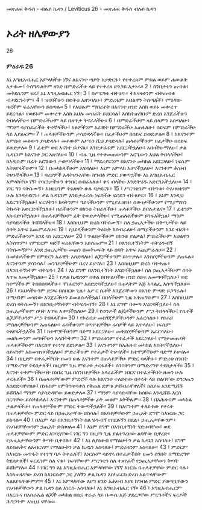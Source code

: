 ﻿
መጽሐፍ ቅዱስ - ብሉይ ኪዳን / Leviticus 26 - መጽሐፍ ቅዱስ ብሉይ ኪዳን
# ኦሪት ዘሌዋውያን
26
### ምዕራፍ 26
እኔ እግዚአብሔር አምላካችሁ ነኝና ለእናንተ ጣዖት አታድርጉ፥ የተቀረጸም ምስል ወይም ሐውልት አታቁሙ፤ ትሰግዱለትም ዘንድ በምድራችሁ ላይ የተቀረጸ ድንጋይ አታኑሩ።
2 ፤ ሰንበታቴን ጠብቁ፥ መቅደሴንም ፍሩ፤ እኔ እግዚአብሔር ነኝ።
3 ፤ በሥርዓቴ ብትሄዱ፥ ትእዛዛቴንም ብትጠብቁ ብታደርጉትም፥
4 ፤ ዝናባችሁን በወቅቱ አዘንባለሁ፥ ምድሪቱም እህልዋን ትሰጣለች፥ የሜዳው ዛፎችም ፍሬአቸውን ይሰጣሉ።
5 ፤ የእህሉም ማበራየት በእናንተ ዘንድ እስከ ወይኑ መቍረጥ ይደርሳል፥ የወይኑም መቍረጥ እስከ እህሉ መዝራት ይደርሳል፤ እስክትጠግቡም ድረስ እንጀራችሁን ትበላላችሁ፥ በምድራችሁም ላይ በጸጥታ ትኖራላችሁ።
6 ፤ በምድራችሁም ላይ ሰላምን እሰጣለሁ፥ ማንም ሳያስፈራችሁ ትተኛላችሁ፤ ክፉዎችንም አራዊት ከምድራችሁ አጠፋለሁ፥ ሰይፍም በምድራችሁ ላይ አያልፍም።
7 ፤ ጠላቶቻችሁንም ታሳድዳላችሁ፥ በፊታችሁም በሰይፍ ይወድቃሉ።
8 ፤ ከእናንተም አምስቱ መቶውን ያሳድዳሉ፥ መቶውም አሥሩን ሺህ ያሳድዳሉ፤ ጠላቶቻችሁም በፊታችሁ በሰይፍ ይወድቃሉ።
9 ፤ ፊቴም ወደ እናንተ ይሆናል፥ እንድታፈሩም አደርጋችኋለሁ፥ አበዛችሁማለሁ፤ ቃል ኪዳኔንም ከእናንተ ጋር አጸናለሁ።
10 ፤ ብዙ ጊዜ የተቀመጠውንም አሮጌውን እህል ትበላላችሁ፤ ከአዲሱም በፊት አሮጌውን ታወጣላችሁ።
11 ፤ ማደሪያዬንም በእናንተ መካከል አደርጋለሁ፤ ነፍሴም አትጸየፋችሁም።
12 ፤ በመካከላችሁም እሄዳለሁ፥ እኔም አምላክ እሆናችኋለሁ፥ እናንተም ሕዝብ ትሆኑኛላችሁ።
13 ፤ ባሪያዎች እዳትሆኑአቸው ከግብፅ ምድር ያወጣኋችሁ እኔ እግዚአብሔር አምላካችሁ ነኝ፤ የባርነታችሁን ቀንበር ሰብሬአለሁ፤ ቀና ብላችሁ እንድትሄዱ አድርጌአችኋለሁ።
14 ፤ ነገር ግን ባትሰሙኝ፥ እነዚህንም ትእዛዛት ሁሉ ባታደርጉ፥
15 ፤ ሥርዓቴንም ብትንቁ፥ ትእዛዛቴንም ሁሉ እንዳታደርጉ፥ ቃል ኪዳኔንም እንድታፈርሱ ነፍሳችሁ ፍርዴን ብትጸየፍ፥
16 ፤ እኔም እንዲህ አደርግባችኋለሁ፤ ፍርሃትን፥ ክሳትንም፥ ዓይናችሁንም የሚያፈዝዝ፥ ሰውነታችሁንም የሚያማስን ትኩሳት አወርድባችኋለሁ፤ ዘራችሁንም በከንቱ ትዘራላችሁ፥ ጠላቶቻችሁ ይበሉታልና።
17 ፤ ፊቴንም አከብድባችኋለሁ፥ በጠላቶቻችሁም ፊት ትወድቃላችሁ፤ የሚጠሉአችሁም ይገዙአችኋል፤ ማንም ሳያሳድዳችሁ ትሸሻላችሁ።
18 ፤ እስከዚህም ድረስ ባትሰሙኝ፥ ስለ ኃጢአታችሁ በቅጣታችሁ ላይ ሰባት እጥፍ እጨምራለሁ።
19 ፤ የኃይላችሁንም ትዕቢት እሰብራለሁ፤ ሰማያችሁንም እንደ ብረት፥ ምድራችሁንም እንደ ናስ አደርጋለሁ።
20 ፤ ጕልበታችሁም በከንቱ ያልቃል፤ ምድራችሁም እህልዋን አትሰጥም፥ የምድርም ዛፎች ፍሬአቸውን አይሰጡም።
21 ፤ በእንቢተኝነትም ብትሄዱብኝ ባትሰሙኝም፥ እንደ ኃጢአታችሁ መጠን በመቅሠፍት ላይ ሰባት እጥፍ እጨምራለሁ።
22 ፤ በመካከላችሁም የምድርን አራዊት እሰድዳለሁ፤ ልጆቻችሁንም ይነጥቃሉ፥ እንስሶቻችሁንም ያጠፋሉ፥ እናንተንም ያሳንሳሉ፤ መንገዶቻችሁም በረሃ ይሆናሉ።
23 ፤ እስከዚህም ድረስ ባትቀጡ፥ በእንቢተኝነትም ብትሄዱ፥
24 ፤ እኔ ደግሞ በእንቢተኝነት እሄድባችኋለሁ፤ ስለ ኃጢአታችሁም ሰባት እጥፍ እመታችኋለሁ።
25 ፤ የቃል ኪዳኔንም በቀል ይበቀልባችሁ ዘንድ ሰይፍ አመጣባችኋለሁ፤ ወደ ከተማችሁም ትሰበሰባላችሁ፥ ቸነፈርንም እሰድድባችኋለሁ፤ በጠላትም እጅ አሳልፌ እሰጣችኋለሁ።
26 ፤ የእህላችሁንም ድጋፍ በሰበርሁ ጊዜ፥ አሥር ሴቶች እንጀራቸውን በአንድ ምጣድ ይጋግራሉ፥ በሚዛንም መዝነው እንጀራችሁን ይመልሱላችኋል፤ በበላችሁም ጊዜ አትጠግቡም።
27 ፤ እስከዚህም ድረስ ባትሰሙኝ፥ በእንቢተኝነትም ብትሄዱብኝ፥
28 ፤ እኔ ደግሞ በቍጣ እሄድባችኋለሁ፤ ስለ ኃጢአታችሁም ሰባት እጥፍ እቀጣችኋለሁ።
29 ፤ የወንዶች ልጆቻችሁንም ሥጋ ትበላላችሁ፤ የሴቶች ልጆቻችሁንም ሥጋ ትበላላችሁ።
30 ፤ የኮረብታ መስገጃዎቻችሁንም አፈርሳለሁ፥ የፀሐይ ምስሎቻችሁንም አጠፋለሁ፥ ሬሳችሁንም በጣዖቶቻችሁ ሬሳዎች ላይ እጥላለሁ፤ ነፍሴም ትጸየፋችኋለች።
31 ፤ ከተሞቻችሁንም ባድማ አደርጋለሁ፥ መቅደሶቻችሁንም አፈርሳለሁ፥ መልካሙንም መዓዛችሁን አላሸትትም።
32 ፤ ምድሪቱንም የተፈታች አደርጋለሁ፤ የሚቀመጡባት ጠላቶቻችሁም በእርስዋ የተነሣ ይደነቃሉ።
33 ፤ እናንተንም ከአሕዛብ መካከል እበትናችኋለሁ፥ ሰይፍንም አስመዝዝባችኋለሁ፤ ምድራችሁም የተፈታች ትሆናለች፥ ከተሞቻችሁም ባድማ ይሆናሉ።
34 ፤ በዚያም በተፈታችበት ዘመን ሁሉ እናንተም በጠላቶቻችሁ ምድር ሳላችሁ፥ ምድሪቱ ሰንበት በማድረግዋ ትደሰታለች፤ በዚያም ጊዜ ምድሪቱ ታርፋለች፥ ሰንበትንም በማድረግዋ ትደሰታለች።
35 ፤ እናንተ ተቀምጣችሁባት በነበረ ጊዜ በሰንበቶቻችሁ አላረፈችም ነበርና በተፈታችበት ዘመን ሁሉ ታርፋለች።
36 ፤ በጠላቶቻቸውም ምድሮች ሳሉ ከእናንተ ተለይተው በቀሩት ላይ በልባቸው ድንጋጤን እሰድድባቸዋለሁ፤ በነፋስም የምትንቀሳቀስ የቅጠል ድምፅ ታሸብራቸዋለች፤ ከሰይፍ እንደሚሸሹ ይሸሻሉ፤ ማንም ሳያሳድዳቸው ይወድቃሉ።
37 ፤ ማንም ሳያሳድዳቸው ከሰይፍ እንዲሸሹ እርስ በርሳቸው ይሰነካከላሉ፤ እናንተም በጠላቶቻችሁ ፊት መቆም አትችሉም።
38 ፤ በአሕዛብም መካከል ታልቃላችሁ፥ የጠላቶቻችሁም ምድር ትውጣችኋለች።
39 ፤ ከእናንተም ተለይተው የቀሩት በጠላቶቻቸው ምድር ላይ በኃጢአታቸው ይከሳሉ፤ በአባቶቻቸውም ኃጢአት ደግሞ ከእነርሱ ጋር ይከሳሉ።
40 ፤ በእኔም ላይ በእንቢተኝነት ስለ ሄዱብኝ የበደሉኝን በደል፥ ኃጢአታቸውንም፥ የአባቶቻቸውንም ኃጢአት ይናዘዛሉ።
41 ፤ እኔም ደግሞ በእንቢተኝነት ሄድሁባቸው፤ ወደ ጠላቶቻቸውም ምድር አገባኋቸው፤ ነገር ግን በዚያን ጊዜ ያልተገረዘው ልባቸው ቢዋረድ፥ የኃጢአታቸውንም ቅጣት ቢቀበሉ፥
42 ፤ እኔ ለያዕቆብ የማልሁትን ቃል ኪዳኔን አስባለሁ፤ ደግሞ ለይስሐቅና ለአብርሃም የማልሁትን ቃል ኪዳኔን አስባለሁ፤ ምድሪቱንም አስባለሁ።
43 ፤ ምድርም ከእነርሱ መጥፋት የተነሣ ባዶ ትቀራለች፤ እነርሱም ሳይኖሩ በተፈታችበት ዘመን ሰንበት በማድረግዋ ትደሰታለች፤ ፍርዴንም ስለ ናቁ፥ ነፍሳቸውም ሥርዓቴን ስለ ተጸየፈች የኃጢአታቸውን ቅጣት ይሸከማሉ።
44 ፤ ነገር ግን እኔ እግዚአብሔር አምላካቸው ነኝኛ እነርሱ በጠላቶቻቸው ምድር ሳሉ፥ እስካጠፋቸው ድረስ ከእነርሱም ጋር ያለኝን ቃል ኪዳን እስካፈርስ ድረስ አልጥላቸውም አልጸየፋቸውምም።
45 ፤ እኔ አምላካቸው እሆን ዘንድ አሕዛብ እያዩ ከግብፅ ምድር ያወጣኋቸውን የአባቶቻቸውን ቃል ኪዳን ስለ እነርሱ አስባለሁ፤ እኔ እግዚአብሔር ነኝ።
46 ፤ እግዚአብሔርም በእርሱና በእስራኤል ልጆች መካከል በሲና ተራራ ላይ በሙሴ እጅ ያደረጋቸው ሥርዓቶችና ፍርዶች ሕግጋትም እነዚህ ናቸው። 
